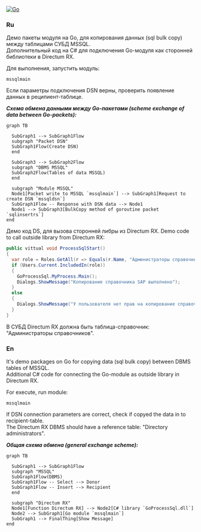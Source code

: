 [![Go](https://github.com/blablatov/sqlbulk2dirx/actions/workflows/sqlbulk2dirx-action.yml/badge.svg)](https://github.com/blablatov/sqlbulk2dirx/actions/workflows/sqlbulk2dirx-action.yml)
### Ru

Демо пакеты модуля на Go, для копирования данных (sql bulk copy) между таблицами СУБД MSSQL.  
Дополнительный код на C# для подключения Go-модуля как сторонней библиотеки в Directum RX. 

Для выполнения, запустить модуль:  
 
	mssqlmain  

Если параметры подключения DSN верны, проверить появление данных в реципиент-таблице.

***Схема обмена данными между Go-пакетами (scheme exchange of data between Go-packets):***
			
```mermaid
graph TB

  SubGraph1 --> SubGraph1Flow
  subgraph "Packet DSN"
  SubGraph1Flow(Create DSN)
  end
  
  SubGraph3 --> SubGraph2Flow
  subgraph "DBMS MSSQL"
  SubGraph2Flow(Tables of data MSSQL)
  end

  subgraph "Module MSSQL"
  Node1[Packet write to MSSQL `mssqlmain`] --> SubGraph1[Request to create DSN `mssqldsn`]
  SubGraph1Flow -- Response with DSN data --> Node1 
  Node1 --> SubGraph3[BulkCopy method of goroutine packet `sqlinsertrs`]
end
```	  

Демо код DS, для вызова сторонней либры из Directum RX. Demo code to call outside library from Directum RX:    

```C#
public vittual void ProcessSqlStart()
{
  var role = Roles.GetAll(r => Equals(r.Name, "Администраторы справочников")).FirstOrDefault();
  if (Users.Current.IncludedIn(role))
  {
    GoProcessSql.MyProcess.Main(); 
    Dialogs.ShowMessage("Копирование справочника SAP выполнено");
  }
  else
  {
    Dialogs.ShowMessage("У пользователя нет прав на копирование справочника");
  }
}
```
В СУБД Directum RX должна быть таблица-справочник: "Администраторы справочников".


### En

It's demo packages on Go for copying data (sql bulk copy) between DBMS tables of MSSQL.   
Additional C# code for connecting the Go-module as outside library in Directum RX.   

For execute, run module:  

	mssqlmain

If DSN connection parameters are correct, check if copyed the data in to recipient-table.    
The Directum RX DBMS should have a reference table: "Directory administrators".

***Общая схема обмена (general exchange scheme):***

```mermaid
graph TB

  SubGraph1 --> SubGraph1Flow
  subgraph "MSSQL"
  SubGraph1Flow(DBMS)
  SubGraph1Flow -- Select --> Donor
  SubGraph1Flow -- Insert --> Recipient
  end

  subgraph "Directum RX"
  Node1[Function Directum RX] --> Node2[C# library `GoProcessSql.dll`]
  Node2 --> SubGraph1[Go module `mssqlmain`]
  SubGraph1 --> FinalThing[Show Message]
end
```

